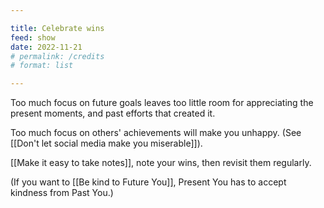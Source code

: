 ```yaml
---

title: Celebrate wins
feed: show
date: 2022-11-21
# permalink: /credits
# format: list

---
```


Too much focus on future goals leaves too little room for appreciating the present moments, and past efforts that created it.

Too much focus on others' achievements will make you unhappy. (See [[Don't let social media make you miserable]]).

[[Make it easy to take notes]], note your wins, then revisit them regularly. 

(If you want to [[Be kind to Future You]], Present You has to accept kindness from Past You.)